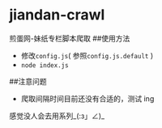 # jiandan-crawl
煎蛋网-妹纸专栏脚本爬取
##使用方法
* 修改`config.js`( 参照`config.js.default` )
* `node index.js`

##注意问题
* 爬取间隔时间目前还没有合适的，测试 ing

感觉没人会去用系列_(:з」∠)_
